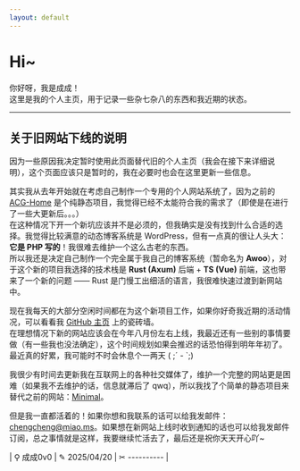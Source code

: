 ```yaml
---
layout: default
---
```


# Hi~

你好呀，我是成成！  
这里是我的个人主页，用于记录一些杂七杂八的东西和我近期的状态。

---

## 关于旧网站下线的说明

因为一些原因我决定暂时使用此页面替代旧的个人主页（我会在接下来详细说明），这个页面应该只是暂时的，我在必要时也会在这里更新一些信息。

其实我从去年开始就在考虑自己制作一个专用的个人网站系统了，因为之前的 [ACG-Home](https://github.com/ChengCheng0v0/ACG-Home) 是个纯静态项目，我觉得已经不太能符合我的需求了（即使是在进行了一些大更新后。。。）  
在这种情况下开一个新坑应该并不是必须的，但我确实是没有找到什么合适的选择。我觉得比较满意的动态博客系统是 WordPress，但有一点真的很让人头大：**它是 PHP 写的**！我很难去维护一个这么古老的东西。  
所以我还是决定自己制作一个完全属于我自己的博客系统（暂命名为 **Awoo**），对于这个新的项目我选择的技术栈是 **Rust (Axum)** 后端 + **TS (Vue)** 前端，这也带来了一个新的问题 —— Rust 是门慢工出细活的语言，我很难快速过渡到新网站中。

现在我每天的大部分空闲时间都在为这个新项目工作，如果你好奇我近期的活动情况，可以看看我 [GitHub 主页](https://github.com/ChengCheng0v0) 上的瓷砖墙。  
在理想情况下新的网站应该会在今年八月份左右上线，我最近还有一些别的事情要做（有一些我也没法确定），这个时间规划如果会推迟的话恐怕得到明年年初了。最近真的好累，我可能时不时会休息个一两天 ( ;´ - `;)

我很少有时间去更新我在互联网上的各种社交媒体了，维护一个完整的网站更是困难（如果我不去维护的话，信息就滞后了 qwq），所以我找了个简单的静态项目来替代之前的网站：[Minimal](https://github.com/pages-themes/minimal)。

但是我一直都活着的！如果你想和我联系的话可以给我发邮件：<chengcheng@miao.ms>。如果想在新网站上线时收到通知的话也可以给我发邮件订阅，总之事情就是这样，我要继续忙活去了，最后还是祝你天天开心吖~

| ⚲ 成成0v0 | ✎ 2025/04/20 | ✂ ---------- |
